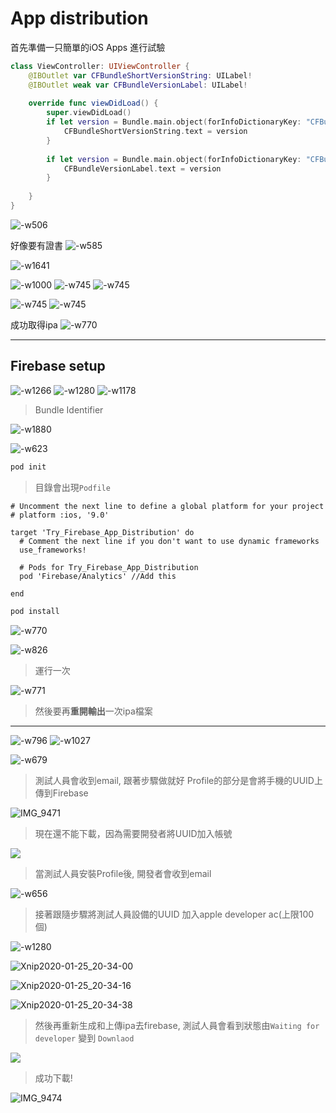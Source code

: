 # App distribution

首先準備一只簡單的iOS Apps 進行試驗


```swift
class ViewController: UIViewController {
    @IBOutlet var CFBundleShortVersionString: UILabel!
    @IBOutlet weak var CFBundleVersionLabel: UILabel!
    
    override func viewDidLoad() {
        super.viewDidLoad()
        if let version = Bundle.main.object(forInfoDictionaryKey: "CFBundleShortVersionString") as? String {
            CFBundleShortVersionString.text = version
        }
        
        if let version = Bundle.main.object(forInfoDictionaryKey: "CFBundleVersion") as? String {
            CFBundleVersionLabel.text = version
        }
        
    }
}
```
![-w506](./media/15799486005640.jpg)


好像要有證書
![-w585](media/15799486360120.jpg)

![-w1641](./media/15799489762701.jpg)

![-w1000](./media/15799490117649.jpg)
![-w745](./media/15799490440720.jpg)
![-w745](./media/15799490594516.jpg)

![-w745](./media/15799491635700.jpg)
![-w745](./media/15799491690148.jpg)

成功取得ipa
![-w770](./media/15799492557563.jpg)

-------
## Firebase setup



![-w1266](./media/15799492452055.jpg)
![-w1280](./media/15799494802603.jpg)
![-w1178](media/15799496067359.jpg)
> Bundle Identifier

![-w1880](media/15799496345726.jpg)

![-w623](media/15799529423040.jpg)

```bash
pod init
```

> 目錄會出現`Podfile`


```
# Uncomment the next line to define a global platform for your project
# platform :ios, '9.0'

target 'Try_Firebase_App_Distribution' do
  # Comment the next line if you don't want to use dynamic frameworks
  use_frameworks!

  # Pods for Try_Firebase_App_Distribution
  pod 'Firebase/Analytics' //Add this

end
```

```bash
pod install
```

![-w770](./media/15799533567528.jpg)


![-w826](media/15799533896587.jpg)

> 運行一次

![-w771](./media/15799534779240.jpg)

> 然後要再**重開輸出**一次ipa檔案


-------

![-w796](./media/15799537097504.jpg)
![-w1027](./media/15799538702136.jpg)

![-w679](./media/15799562933322.jpg)
> 測試人員會收到email, 跟著步驟做就好
> Profile的部分是會將手機的UUID上傳到Firebase

![IMG_9471](./media/IMG_9471.jpg)

> 現在還不能下載，因為需要開發者將UUID加入帳號

![](./media/15799572742717.jpg)


> 當測試人員安裝Profile後, 開發者會收到email

![-w656](./media/15799566312055.jpg)

> 接著跟隨步驟將測試人員設備的UUID 加入apple developer ac(上限100個)

![-w1280](./media/15799569925237.jpg)

![Xnip2020-01-25_20-34-00](./media/Xnip2020-01-25_20-34-00.png)

![Xnip2020-01-25_20-34-16](./media/Xnip2020-01-25_20-34-16.png)

![Xnip2020-01-25_20-34-38](./media/Xnip2020-01-25_20-34-38.png)

> 然後再重新生成和上傳ipa去firebase, 測試人員會看到狀態由`Waiting for developer` 變到 `Downlaod`


![](./media/15799575243185.jpg)

> 成功下載!

![IMG_9474](./media/IMG_9474.jpeg)
